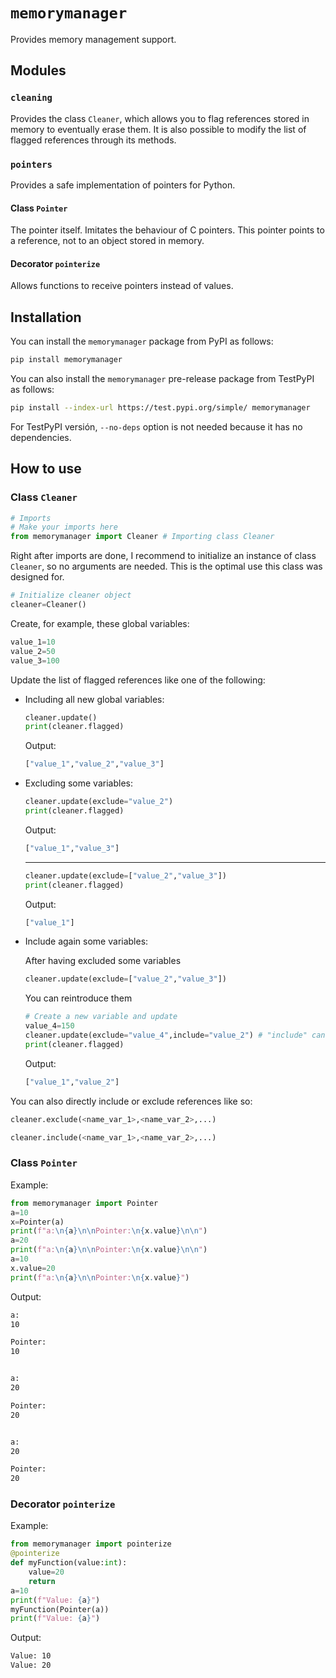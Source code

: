 # `memorymanager`
Provides memory management support.
## Modules
### `cleaning`
Provides the class `Cleaner`, which allows you to flag references stored in memory to eventually erase them.
It is also possible to modify the list of flagged references through its methods.
### `pointers`
Provides a safe implementation of pointers for Python.
#### Class `Pointer`
The pointer itself. Imitates the behaviour of C pointers. This pointer points to a reference, not to an object stored in memory.
#### Decorator `pointerize`
Allows functions to receive pointers instead of values.
## Installation
You can install the `memorymanager` package from PyPI as follows:
```bash
pip install memorymanager
```
You can also install the `memorymanager` pre-release package from TestPyPI as follows:
```bash
pip install --index-url https://test.pypi.org/simple/ memorymanager
```
For TestPyPI versión, `--no-deps` option is not needed because it has no dependencies.
## How to use
### Class `Cleaner`
```py
# Imports
# Make your imports here
from memorymanager import Cleaner # Importing class Cleaner
```
Right after imports are done, I recommend to initialize an instance of class `Cleaner`, so no arguments are needed. This is the optimal use this class was designed for.
```py
# Initialize cleaner object
cleaner=Cleaner()
```
Create, for example, these global variables:
```py
value_1=10
value_2=50
value_3=100
```
Update the list of flagged references like one of the following:
* Including all new global variables:
    ```py
    cleaner.update()
    print(cleaner.flagged)
    ```
    Output:
    ```sh
    ["value_1","value_2","value_3"]
    ```
* Excluding some variables:
    ```py
    cleaner.update(exclude="value_2")
    print(cleaner.flagged)
    ```
    Output:
    ```sh
    ["value_1","value_3"]
    ```
    ---
    ```py
    cleaner.update(exclude=["value_2","value_3"])
    print(cleaner.flagged)
    ```
    Output:
    ```sh
    ["value_1"]
    ```
* Include again some variables:

    After having excluded some variables
    ```py
    cleaner.update(exclude=["value_2","value_3"])
    ```
    You can reintroduce them
    ```py
    # Create a new variable and update
    value_4=150
    cleaner.update(exclude="value_4",include="value_2") # "include" can also be a list of strings
    print(cleaner.flagged)
    ```
    Output:
    ```sh
    ["value_1","value_2"]
    ```
You can also directly include or exclude references like so:
```py
cleaner.exclude(<name_var_1>,<name_var_2>,...)
```
```py
cleaner.include(<name_var_1>,<name_var_2>,...)
```
### Class `Pointer`
Example:
```py
from memorymanager import Pointer
a=10
x=Pointer(a)
print(f"a:\n{a}\n\nPointer:\n{x.value}\n\n")
a=20
print(f"a:\n{a}\n\nPointer:\n{x.value}\n\n")
a=10
x.value=20
print(f"a:\n{a}\n\nPointer:\n{x.value}")
```
Output:
```sh
a:
10

Pointer:
10


a:
20

Pointer:
20


a:
20

Pointer:
20
```
### Decorator `pointerize`
Example:
```py
from memorymanager import pointerize
@pointerize
def myFunction(value:int):
    value=20
    return
a=10
print(f"Value: {a}")
myFunction(Pointer(a))
print(f"Value: {a}")
```
Output:
```sh
Value: 10
Value: 20

```
